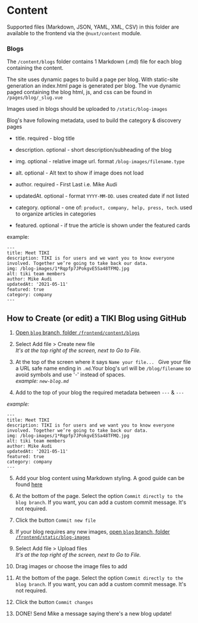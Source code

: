 Content
========== 
Supported files (Markdown, JSON, YAML, XML, CSV) in this folder are available to the frontend via the `@nuxt/content`
module.

### Blogs

The `/content/blogs` folder contains 1 Markdown (.md) file for each blog containing the content.

The site uses dynamic pages to build a page per blog. With static-site generation an index.html page is generated per
blog. The vue dynamic paged containing the blog html, js, and css can be found in `/pages/blog/_slug.vue`

Images used in blogs should be uploaded to `/static/blog-images`

Blog's have following metadata, used to build the category & discovery pages

- title. required - blog title


- description. optional - short description/subheading of the blog


- img. optional - relative image url. format `/blog-images/filename.type`


- alt. optional - Alt text to show if image does not load


- author. required - First Last i.e. Mike Audi


- updatedAt. optional - format `YYYY-MM-DD`. uses created date if not listed


- category. optional - one of: `product, company, help, press, tech`. used to organize articles in categories


- featured. optional - if true the article is shown under the featured cards

example:

```
---
title: Meet TIKI
description: TIKI is for users and we want you to know everyone involved. Together we’re going to take back our data.
img: /blog-images/1*Rqpfp7JPokgvE5Sa48TFMQ.jpg
alt: tiki team members
author: Mike Audi
updatedAt: '2021-05-11'
featured: true
category: company
---
```

## How to Create (or edit) a TIKI Blog using GitHub

1. [Open `blog` branch, folder `/frontend/content/blogs`](https://github.com/tiki/website/tree/blog/frontend/content/blogs)


2. Select Add file > Create new file  
   *It's at the top right of the screen, next to Go to File.*


3. At the top of the screen where it says `Name your file... ` Give your file a URL safe name ending in `.md`.Your
   blog's url will be `/blog/filename` so avoid symbols and use '-' instead of spaces.  
   *example: `new-blog.md`*
   

4. Add to the top of your blog the required metadata between `---` & `---`  
   
*example:*
```
---
title: Meet TIKI
description: TIKI is for users and we want you to know everyone involved. Together we’re going to take back our data.
img: /blog-images/1*Rqpfp7JPokgvE5Sa48TFMQ.jpg
alt: tiki team members
author: Mike Audi
updatedAt: '2021-05-11'
featured: true
category: company
---
```

5. Add your blog content using Markdown styling. A good guide can be
   found [here](https://www.markdownguide.org/basic-syntax/)


6. At the bottom of the page. Select the option `Commit directly to the blog branch`. If you want, you can add a custom
   commit message. It's not required.


7. Click the button `Commit new file`


8. If your blog requires any new
   images, [open `blog` branch, folder `/frontend/static/blog-images`](https://github.com/tiki/website/tree/blog/frontend/static/blog-images)


9. Select Add file > Upload files  
   *It's at the top right of the screen, next to Go to File.*


10. Drag images or choose the image files to add


11. At the bottom of the page. Select the option `Commit directly to the blog branch`. If you want, you can add a custom
    commit message. It's not required.


12. Click the button `Commit changes`


13. DONE! Send Mike a message saying there's a new blog update! 
